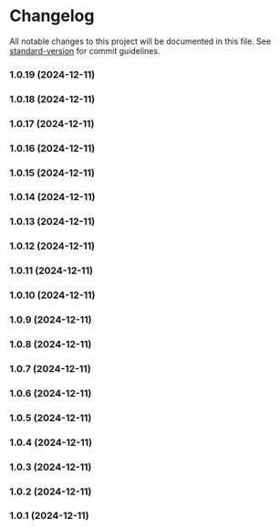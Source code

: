 # Changelog

All notable changes to this project will be documented in this file. See [standard-version](https://github.com/conventional-changelog/standard-version) for commit guidelines.

### 1.0.19 (2024-12-11)

### 1.0.18 (2024-12-11)

### 1.0.17 (2024-12-11)

### 1.0.16 (2024-12-11)

### 1.0.15 (2024-12-11)

### 1.0.14 (2024-12-11)

### 1.0.13 (2024-12-11)

### 1.0.12 (2024-12-11)

### 1.0.11 (2024-12-11)

### 1.0.10 (2024-12-11)

### 1.0.9 (2024-12-11)

### 1.0.8 (2024-12-11)

### 1.0.7 (2024-12-11)

### 1.0.6 (2024-12-11)

### 1.0.5 (2024-12-11)

### 1.0.4 (2024-12-11)

### 1.0.3 (2024-12-11)

### 1.0.2 (2024-12-11)

### 1.0.1 (2024-12-11)
